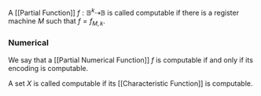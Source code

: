 A [[Partial Function]] $f:\mathbb{B}^{k}\dashrightarrow \mathbb{B}$ is called computable if there is a register machine $M$ such that $f=f_{M,k}$. 

### Numerical
We say that a [[Partial Numerical Function]] $f$ is computable if and only if its encoding is computable.

A set $X$ is called computable if its [[Characteristic Function]] is computable.